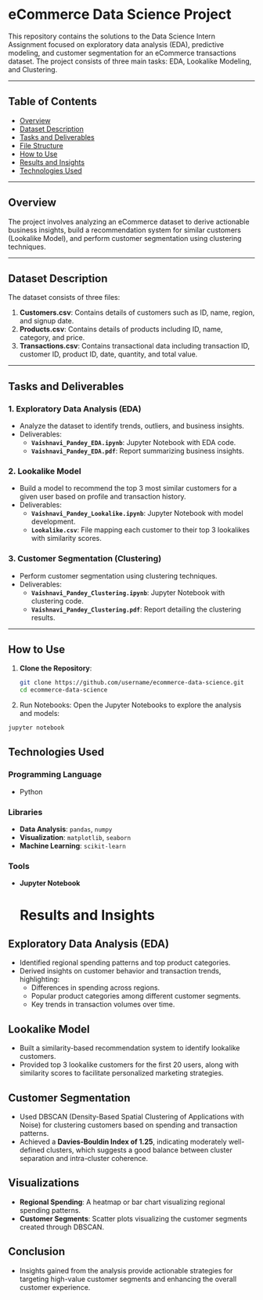 # eCommerce Data Science Project

This repository contains the solutions to the Data Science Intern Assignment focused on exploratory data analysis (EDA), predictive modeling, and customer segmentation for an eCommerce transactions dataset. The project consists of three main tasks: EDA, Lookalike Modeling, and Clustering.

---

## Table of Contents
- [Overview](#overview)
- [Dataset Description](#dataset-description)
- [Tasks and Deliverables](#tasks-and-deliverables)
- [File Structure](#file-structure)
- [How to Use](#how-to-use)
- [Results and Insights](#results-and-insights)
- [Technologies Used](#technologies-used)

---

## Overview

The project involves analyzing an eCommerce dataset to derive actionable business insights, build a recommendation system for similar customers (Lookalike Model), and perform customer segmentation using clustering techniques.

---

## Dataset Description

The dataset consists of three files:
1. **Customers.csv**: Contains details of customers such as ID, name, region, and signup date.
2. **Products.csv**: Contains details of products including ID, name, category, and price.
3. **Transactions.csv**: Contains transactional data including transaction ID, customer ID, product ID, date, quantity, and total value.

---

## Tasks and Deliverables

### 1. **Exploratory Data Analysis (EDA)**
- Analyze the dataset to identify trends, outliers, and business insights.
- Deliverables:
  - **`Vaishnavi_Pandey_EDA.ipynb`**: Jupyter Notebook with EDA code.
  - **`Vaishnavi_Pandey_EDA.pdf`**: Report summarizing business insights.

### 2. **Lookalike Model**
- Build a model to recommend the top 3 most similar customers for a given user based on profile and transaction history.
- Deliverables:
  - **`Vaishnavi_Pandey_Lookalike.ipynb`**: Jupyter Notebook with model development.
  - **`Lookalike.csv`**: File mapping each customer to their top 3 lookalikes with similarity scores.

### 3. **Customer Segmentation (Clustering)**
- Perform customer segmentation using clustering techniques.
- Deliverables:
  - **`Vaishnavi_Pandey_Clustering.ipynb`**: Jupyter Notebook with clustering code.
  - **`Vaishnavi_Pandey_Clustering.pdf`**: Report detailing the clustering results.

---

## How to Use

1. **Clone the Repository**:
   ```bash
   git clone https://github.com/username/ecommerce-data-science.git
   cd ecommerce-data-science
2.  Run Notebooks:
Open the Jupyter Notebooks to explore the analysis and models:
```bash
jupyter notebook
```

## Technologies Used

### Programming Language
- Python

### Libraries
- **Data Analysis**: `pandas`, `numpy`
- **Visualization**: `matplotlib`, `seaborn`
- **Machine Learning**: `scikit-learn`

### Tools
- **Jupyter Notebook**

  # Results and Insights

## Exploratory Data Analysis (EDA)
- Identified regional spending patterns and top product categories.
- Derived insights on customer behavior and transaction trends, highlighting:
  - Differences in spending across regions.
  - Popular product categories among different customer segments.
  - Key trends in transaction volumes over time.

## Lookalike Model
- Built a similarity-based recommendation system to identify lookalike customers.
- Provided top 3 lookalike customers for the first 20 users, along with similarity scores to facilitate personalized marketing strategies.

## Customer Segmentation
- Used DBSCAN (Density-Based Spatial Clustering of Applications with Noise) for clustering customers based on spending and transaction patterns.
- Achieved a **Davies-Bouldin Index of 1.25**, indicating moderately well-defined clusters, which suggests a good balance between cluster separation and intra-cluster coherence.

## Visualizations
- **Regional Spending**: A heatmap or bar chart visualizing regional spending patterns.
- **Customer Segments**: Scatter plots visualizing the customer segments created through DBSCAN.

## Conclusion
- Insights gained from the analysis provide actionable strategies for targeting high-value customer segments and enhancing the overall customer experience.

